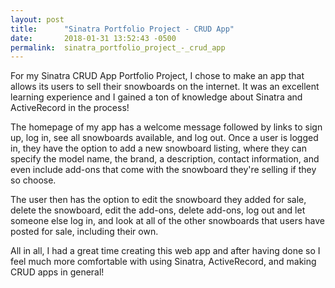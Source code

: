 ```yaml
---
layout: post
title:      "Sinatra Portfolio Project - CRUD App"
date:       2018-01-31 13:52:43 -0500
permalink:  sinatra_portfolio_project_-_crud_app
---
```



For my Sinatra CRUD App Portfolio Project, I chose to make an app that allows its users to sell their snowboards on the internet. It was an excellent learning experience and I gained a ton of knowledge about Sinatra and ActiveRecord in the process! 

The homepage of my app has a welcome message followed by links to sign up, log in, see all snowboards available, and log out. Once a user is logged in, they have the option to add a new snowboard listing, where they can specify the model name, the brand, a description, contact information, and even include add-ons that come with the snowboard they're selling if they so choose.

The user then has the option to edit the snowboard they added for sale, delete the snowboard, edit the add-ons, delete add-ons, log out and let someone else log in, and look at all of the other snowboards that users have posted for sale, including their own.

All in all, I had a great time creating this web app and after having done so I feel much more comfortable with using Sinatra, ActiveRecord, and making CRUD apps in general!
